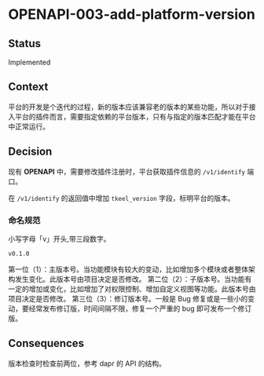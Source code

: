 # OPENAPI-003-add-platform-version

## Status
Implemented

## Context
平台的开发是个迭代的过程，新的版本应该兼容老的版本的某些功能，所以对于接入平台的插件而言，需要指定依赖的平台版本，只有与指定的版本匹配才能在平台中正常运行。

## Decision
现有 **OPENAPI** 中，需要修改插件注册时，平台获取插件信息的 `/v1/identify` 端口。

在 `/v1/identify` 的返回值中增加 `tkeel_version` 字段，标明平台的版本。

### 命名规范

小写字母「v」开头,带三段数字。
```
v0.1.0
```

第一位（1）：主版本号。当功能模块有较大的变动，比如增加多个模块或者整体架构发生变化。此版本号由项目决定是否修改。
第二位（2）：子版本号。当功能有一定的增加或变化，比如增加了对权限控制、增加自定义视图等功能。此版本号由项目决定是否修改。
第三位（3）：修订版本号。一般是 Bug 修复或是一些小的变动，要经常发布修订版，时间间隔不限，修复一个严重的 bug 即可发布一个修订版。

## Consequences
版本检查时检查前两位，参考 dapr 的 API 的结构。
